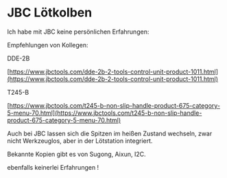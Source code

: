 # JBC Lötkolben

Ich habe mit JBC keine persönlichen Erfahrungen: 

Empfehlungen von Kollegen: 

DDE-2B

[https://www.jbctools.com/dde-2b-2-tools-control-unit-product-1011.html](https://www.jbctools.com/dde-2b-2-tools-control-unit-product-1011.html)

T245-B

[https://www.jbctools.com/t245-b-non-slip-handle-product-675-category-5-menu-70.html](https://www.jbctools.com/t245-b-non-slip-handle-product-675-category-5-menu-70.html)

Auch bei JBC lassen sich die Spitzen im heißen Zustand wechseln, zwar nicht Werkzeuglos, aber in der Lötstation integriert. 

Bekannte Kopien gibt es von Sugong, Aixun, I2C. 

ebenfalls keinerlei Erfahrungen !
